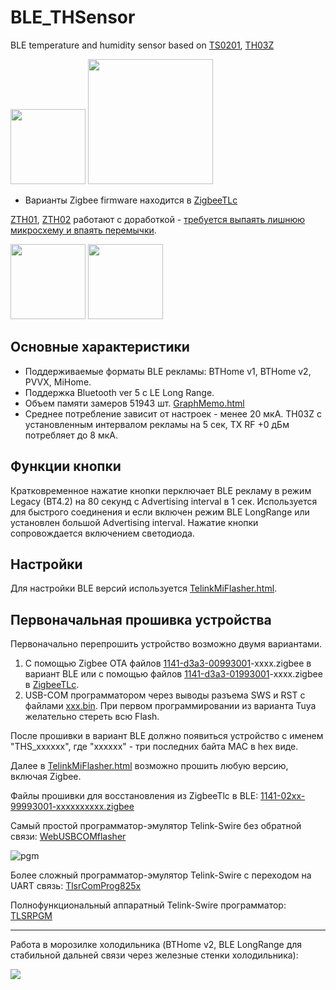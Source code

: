 # BLE_THSensor
BLE temperature and humidity sensor based on [TS0201](https://pvvx.github.io/TS0201_TZ3000/), [TH03Z](https://pvvx.github.io/TH03Z/)

<img src="https://pvvx.github.io/TS0201_TZ3000/img/ts0201_.jpg" width="120"/> <img src="https://pvvx.github.io/TH03Z/img/TH03Z.jpg" width="200"/>

* Варианты Zigbee firmware находится в [ZigbeeTLc](https://github.com/pvvx/ZigbeeTLc)

[ZTH01](https://pvvx.github.io/TS0601_TZE200_zth01/), [ZTH02](https://pvvx.github.io/TS0601_TZE200_zth02/) работают с доработкой - [требуется выпаять лишнюю микросхему и впаять перемычки](https://github.com/pvvx/BLE_THSensor/issues/13#issuecomment-2148975619).

<img src="https://pvvx.github.io/TS0601_TZE200_zth01/img/ZTH01.jpg" width="120"/> <img src="https://pvvx.github.io/TS0601_TZE200_zth02/img/zth02.jpg" width="120"/> 

## Основные характеристики

* Поддерживаемые форматы BLE рекламы: BTHome v1, BTHome v2, PVVX, MiHome.
* Поддержка Bluetooth ver 5 c LE Long Range.
* Объем памяти замеров 51943 шт. [GraphMemo.html](https://pvvx.github.io/ATC_MiThermometer/GraphMemo.html)
* Среднее потребление зависит от настроек - менее 20 мкА. TH03Z с установленным интервалом рекламы на 5 сек, TX RF +0 дБм потребляет до 8 мкА.

## Функции кнопки

Кратковременное нажатие кнопки перключает BLE рекламу в режим Legacy (BT4.2) на 80 секунд с Advertising interval в 1 сек.
Используется для быстрого соединения и если включен режим BLE LongRange или установлен большой Advertising interval.
Нажатие кнопки сопровождается включением светодиода.

## Hастройки 

Для настройки BLE версий используется [TelinkMiFlasher.html](https://pvvx.github.io/ATC_MiThermometer/TelinkMiFlasher.html).

## Первоначальная прошивка устройства

Первоначально перепрошить устройство возможно двумя вариантами.

1. С помощью Zigbee OTA файлов [1141-d3a3-00993001](https://github.com/pvvx/BLE_THSensor/tree/master/source/TS0201/bin)-xxxx.zigbee в вариант BLE или с помощью файлов [1141-d3a3-01993001](https://github.com/pvvx/ZigbeeTLc/tree/master/bin)-xxxx.zigbee в [ZigbeeTLc](https://github.com/pvvx/ZigbeeTLc).
2. USB-COM программатором через выводы разъема SWS и RST с файлами [xxx.bin](https://github.com/pvvx/BLE_THSensor/tree/master/source/TS0201/bin). При первом программировании из варианта Tuya желательно стереть всю Flash.

После прошивки в вариант BLE должно появиться устройство с именем "THS_xxxxxx", где "xxxxxx" - три последних байта MAC в hex виде.

Далее в [TelinkMiFlasher.html](https://pvvx.github.io/ATC_MiThermometer/TelinkMiFlasher.html) возможно прошить любую версию, включая Zigbee.

Файлы прошивки для восстановления из ZigbeeTlc в BLE: [1141-02xx-99993001-xxxxxxxxxx.zigbee](https://github.com/pvvx/BLE_THSensor/tree/master/source/TS0201/bin)

Самый простой программатор-эмулятор Telink-Swire без обратной связи: [WebUSBCOMflasher](https://pvvx.github.io/ATC_MiThermometer/USBCOMFlashTx.html)

![pgm](https://raw.githubusercontent.com/pvvx/BLE_THSensor/master/img/ts0201pgm.png)

Более сложный программатор-эмулятор Telink-Swire с переходом на UART связь: [TlsrComProg825x](https://github.com/pvvx/TlsrComProg825x)

Полнофункциональный аппаратный Telink-Swire программатор: [TLSRPGM](https://github.com/pvvx/TLSRPGM) 

---

Работа в морозилке холодильника (BTHome v2, BLE LongRange для стабильной дальней связи через железные стенки холодильника):

<img src="https://github.com/pvvx/BLE_THSensor/blob/master/img/ha_fridge.jpg"/>

